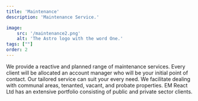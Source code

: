 ```yaml
---
title: 'Maintenance'
description: 'Maintenance Service.'

image:
    src: '/maintenance2.png' 
    alt: 'The Astro logo with the word One.'
tags: [""]
order: 2
---
```

We provide a reactive and planned range of maintenance services. Every client will be allocated an account manager who will be your initial point of contact. Our tailored service can suit your every need. We facilitate dealing with communal areas, tenanted, vacant, and probate properties. EM React Ltd has an extensive portfolio consisting of public and private sector clients.
